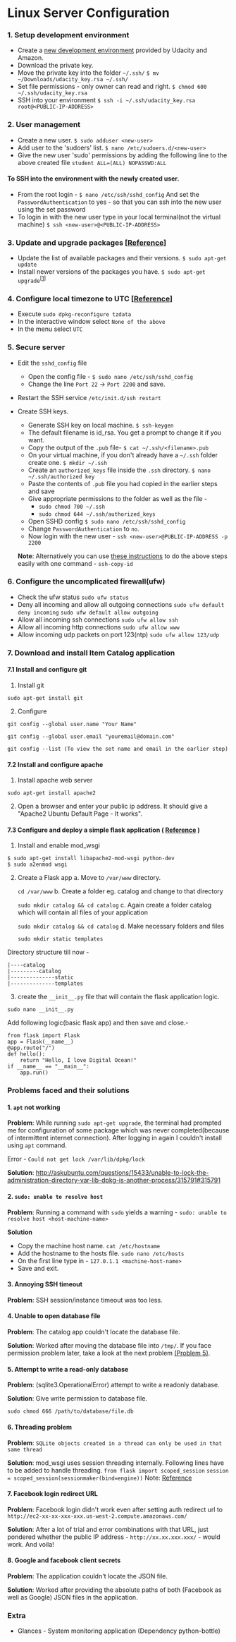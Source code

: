# Linux Server Configuration

### 1. Setup development environment

* Create a [new development environment](https://www.udacity.com/account#!/development_environment) provided by Udacity and Amazon.
* Download the private key.
* Move the private key into the folder `~/.ssh/`
`$ mv ~/Downloads/udacity_key.rsa ~/.ssh/`
* Set file permissions - only owner can read and right.
`$ chmod 600 ~/.ssh/udacity_key.rsa`
* SSH into your environment
`$ ssh -i ~/.ssh/udacity_key.rsa root@<PUBLIC-IP-ADDRESS>`

### 2. User management

* Create a new user.
    `$ sudo adduser <new-user>`
* Add user to the 'sudoers' list.
    `$ nano /etc/sudoers.d/<new-user>`
* Give the new user 'sudo' permissions by adding the following line to the above created file
    `student ALL=(ALL) NOPASSWD:ALL`
    
#### To SSH into the environment with the newly created user.

* From the root login - 
`$ nano /etc/ssh/sshd_config`
And set the `PasswordAuthentication` to yes - so that you can ssh into the new user using the set password
* To login in with the new user type in your local terminal(not the virtual machine)
`$ ssh <new-user>@<PUBLIC-IP-ADDRESS>`
    
### 3. Update and upgrade packages [[Reference](http://askubuntu.com/questions/94102/what-is-the-difference-between-apt-get-update-and-upgrade)]

* Update the list of available packages and their versions.
`$ sudo apt-get update`
* Install newer versions of the packages you have.
`$ sudo apt-get upgrade`<sup>[[1](#1-apt-not-working)]</sup>

### 4. Configure local timezone to UTC [[Reference](http://askubuntu.com/questions/138423/how-do-i-change-my-timezone-to-utc-gmt)]

* Execute `sudo dpkg-reconfigure tzdata`
* In the interactive window select `None of the above`
* In the menu select `UTC`

### 5. Secure server

* Edit the `sshd_config` file
    * Open the config file - 
    `$ sudo nano /etc/ssh/sshd_config`
    * Change the line `Port 22` -> `Port 2200` and save.

* Restart the SSH service
`/etc/init.d/ssh restart    `

* Create SSH keys. 
    * Generate SSH key on local machine.
    `$ ssh-keygen`
    * The default filename is id_rsa. You get a prompt to change it if you want.
    * Copy the output of the `.pub` file- 
    `$ cat ~/.ssh/<filename>.pub`
    * On your virtual machine, if you don't already have a `~/.ssh` folder create one.
    `$ mkdir ~/.ssh`
    * Create an `authorized_keys` file inside the `.ssh` directory.
    `$ nano ~/.ssh/authorized key`
    * Paste the contents of `.pub` file you had copied in the earlier steps and save
    * Give appropriate permissions to the folder as well as the file - 
        * `sudo chmod 700 ~/.ssh`
        * `sudo chmod 644 ~/.ssh/authorized_keys`
    * Open SSHD config
    `$ sudo nano /etc/ssh/sshd_config`
    * Change `PasswordAuthentication` to `no`.
    * Now login with the new user - 
    `ssh <new-user>@PUBLIC-IP-ADDRESS -p 2200`

    **Note**: Alternatively you can use [these instructions](https://www.digitalocean.com/community/tutorials/how-to-configure-ssh-key-based-authentication-on-a-linux-server) to do the above steps easily with one command - `ssh-copy-id`

### 6. Configure the uncomplicated firewall(ufw)

* Check the ufw status
`sudo ufw status`
* Deny all incoming and allow all outgoing connections
`sudo ufw default deny incoming`
`sudo ufw default allow outgoing`
* Allow all incoming ssh connections
`sudo ufw allow ssh`
* Allow all incoming http connections
`sudo ufw allow www`
* Allow incoming udp packets on port 123(ntp)
`sudo ufw allow 123/udp`

### 7. Download and install Item Catalog application

#### 7.1 Install and configure git

1. Install git

`sudo apt-get install git`

2. Configure

```
git config --global user.name "Your Name"

git config --global user.email "youremail@domain.com"

git config --list (To view the set name and email in the earlier step)  
```


#### 7.2 Install and configure apache

1. Install apache web server

`sudo apt-get install apache2`

2. Open a browser and enter your public ip address. It should give a "Apache2 Ubuntu Default Page - It works".
 

#### 7.3 Configure and deploy a simple flask application ( [Reference](https://www.digitalocean.com/community/tutorials/how-to-deploy-a-flask-application-on-an-ubuntu-vps) ) 

1. Install and enable mod_wsgi
```
$ sudo apt-get install libapache2-mod-wsgi python-dev
$ sudo a2enmod wsgi
```

2. Create a Flask app
    a. Move to `/var/www` directory.
    
    `cd /var/www`
    b. Create a folder eg. catalog and change to that directory
    
    `sudo mkdir catalog && cd catalog`
    c. Again create a folder catalog which will contain all files of your application
    
    `sudo mkdir catalog && cd catalog`
    d. Make necessary folders and files
    
    `sudo mkdir static templates`
    
Directory structure till now - 
```
|----catalog
|---------catalog
|--------------static
|--------------templates
```

3. create the `__init__.py` file that will contain the flask application logic.

`sudo nano __init__.py`

Add following logic(basic flask app) and then save and close.- 
```
from flask import Flask
app = Flask(__name__)
@app.route("/")
def hello():
    return "Hello, I love Digital Ocean!"
if __name__ == "__main__":
    app.run()
```
 



### Problems faced and their solutions

#### 1. `apt` not working

**Problem**: While running `sudo apt-get upgrade`, the terminal had prompted me for configuration of some package which was never completed(because of intermittent internet connection). 
After logging in again I couldn't install using `apt` command.

Error - `Could not get lock /var/lib/dpkg/lock`

**Solution**: http://askubuntu.com/questions/15433/unable-to-lock-the-administration-directory-var-lib-dpkg-is-another-process/315791#315791

#### 2. `sudo: unable to resolve host`

**Problem**: Running a command with `sudo` yields a warning - `sudo: unable to resolve host <host-machine-name>`

**Solution**
* Copy the machine host name.
`cat /etc/hostname` 
* Add the hostname to the hosts file.
`sudo nano /etc/hosts`
* On the first line type in - `127.0.1.1 <machine-host-name>`
* Save and exit.

#### 3. Annoying SSH timeout

**Problem**: SSH session/instance timeout was too less.

#### 4. Unable to open database file

**Problem**: The catalog app couldn't locate the database file.

**Solution**: Worked after moving the database file into `/tmp/`. If you face permission problem later, take a look at the next problem [(Problem 5)](5-attempt-to-write-a-read-only-database).

#### 5. Attempt to write a read-only database

**Problem**: (sqlite3.OperationalError) attempt to write a readonly database.

**Solution**: 
Give write permission to database file.
```
sudo chmod 666 /path/to/database/file.db
```

#### 6. Threading problem 

**Problem**: `SQLite objects created in a thread can only be used in that same thread`

**Solution**: mod_wsgi uses session threading internally. Following lines have to be added to handle threading.
`from flask import scoped_session`
`session = scoped_session(sessionmaker(bind=engine))`
Note: [Reference](http://stackoverflow.com/questions/34009296/using-sqlalchemy-session-from-flask-raises-sqlite-objects-created-in-a-thread-c)

#### 7. Facebook login redirect URL

**Problem**: Facebook login didn't work even after setting auth redirect url to `http://ec2-xx-xx-xxx-xxx.us-west-2.compute.amazonaws.com/`

**Solution**: After a lot of trial and error combinations with that URL, just pondered whether the public IP address - `http://xx.xx.xxx.xxx/` -  would work. And voila!

#### 8. Google and facebook client secrets

**Problem**: The application couldn't locate the JSON file.

**Solution**: Worked after providing the absolute paths of both (Facebook as well as Google) JSON files in the application.


### Extra 

* Glances - System monitoring application (Dependency python-bottle)
